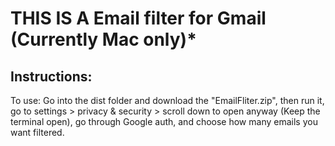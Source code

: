 # THIS IS A Email filter for Gmail (Currently Mac only)*

## Instructions:
To use:
Go into the dist folder and download the "EmailFliter.zip", then run it, go to settings > privacy & security > scroll down to open anyway
(Keep the terminal open),
go through Google auth,
and choose how many emails you want filtered.
